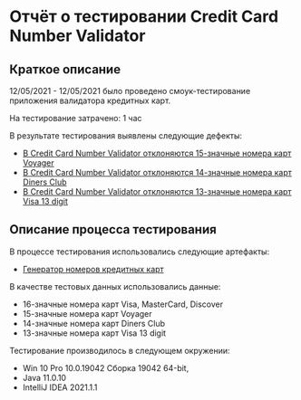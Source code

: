 # Отчёт о тестировании Credit Card Number Validator

## Краткое описание

12/05/2021 - 12/05/2021 было проведено смоук-тестирование приложения валидатора кредитных карт.

На тестирование затрачено: 1 час 

В результате тестирования выявлены следующие дефекты:

* [В Credit Card Number Validator отклоняются 15-значные номера карт Voyager](https://github.com/ElenaVedernikova/Project_J_1_1/issues/1)
* [В Credit Card Number Validator отклоняются 14-значные номера карт Diners Club](https://github.com/ElenaVedernikova/Project_J_1_1/issues/2)
* [В Credit Card Number Validator отклоняются 13-значные номера карт Visa 13 digit ](https://github.com/ElenaVedernikova/Project_J_1_1/issues/3)


## Описание процесса тестирования

В процессе тестирования использовались следующие артефакты:
* [Генератор номеров кредитных карт](https://www.getcreditcardnumbers.com/)

В качестве тестовых данных использовались данные:
* 16-значные номера карт Visa, MasterCard, Discover
* 15-значные номера карт Voyager
* 14-значные номера карт Diners Club
* 13-значные номера карт Visa 13 digit


Тестирование производилось в следующем окружении:
* Win 10 Pro 10.0.19042 Сборка 19042 64-bit, 
* Java 11.0.10
* IntelliJ IDEA 2021.1.1